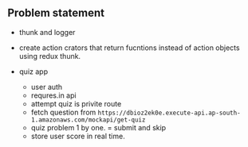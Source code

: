 ## Problem statement

- thunk and logger
- create action crators that return fucntions instead of action objects using redux thunk.

- quiz app
  - user auth
  - requres.in api
  - attempt quiz is privite route
  - fetch question from `https://dbioz2ek0e.execute-api.ap-south-1.amazonaws.com/mockapi/get-quiz
`
  - quiz problem 1 by one.
    = submit and skip
  - store user score in real time.
